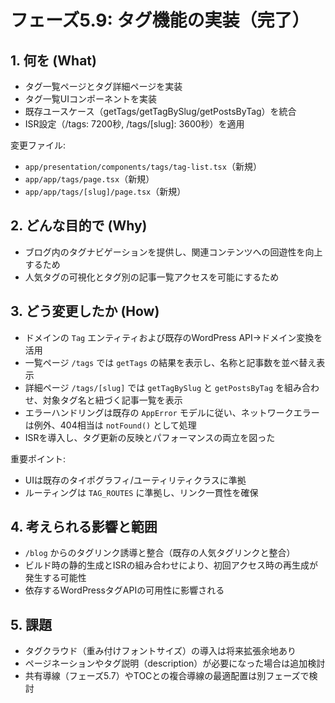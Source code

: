 # フェーズ5.9: タグ機能の実装（完了）

## 1. 何を (What)
- タグ一覧ページとタグ詳細ページを実装
- タグ一覧UIコンポーネントを実装
- 既存ユースケース（getTags/getTagBySlug/getPostsByTag）を統合
- ISR設定（/tags: 7200秒, /tags/[slug]: 3600秒）を適用

変更ファイル:
- `app/presentation/components/tags/tag-list.tsx`（新規）
- `app/app/tags/page.tsx`（新規）
- `app/app/tags/[slug]/page.tsx`（新規）

## 2. どんな目的で (Why)
- ブログ内のタグナビゲーションを提供し、関連コンテンツへの回遊性を向上するため
- 人気タグの可視化とタグ別の記事一覧アクセスを可能にするため

## 3. どう変更したか (How)
- ドメインの `Tag` エンティティおよび既存のWordPress API→ドメイン変換を活用
- 一覧ページ `/tags` では `getTags` の結果を表示し、名称と記事数を並べ替え表示
- 詳細ページ `/tags/[slug]` では `getTagBySlug` と `getPostsByTag` を組み合わせ、対象タグ名と紐づく記事一覧を表示
- エラーハンドリングは既存の `AppError` モデルに従い、ネットワークエラーは例外、404相当は `notFound()` として処理
- ISRを導入し、タグ更新の反映とパフォーマンスの両立を図った

重要ポイント:
- UIは既存のタイポグラフィ/ユーティリティクラスに準拠
- ルーティングは `TAG_ROUTES` に準拠し、リンク一貫性を確保

## 4. 考えられる影響と範囲
- `/blog` からのタグリンク誘導と整合（既存の人気タグリンクと整合）
- ビルド時の静的生成とISRの組み合わせにより、初回アクセス時の再生成が発生する可能性
- 依存するWordPressタグAPIの可用性に影響される

## 5. 課題
- タグクラウド（重み付けフォントサイズ）の導入は将来拡張余地あり
- ページネーションやタグ説明（description）が必要になった場合は追加検討
- 共有導線（フェーズ5.7）やTOCとの複合導線の最適配置は別フェーズで検討

